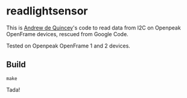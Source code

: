 # readlightsensor
This is [Andrew de Quincey](https://github.com/adq)'s code to read data from I2C on Openpeak OpenFrame devices, rescued from Google Code.

Tested on Openpeak OpenFrame 1 and 2 devices.

Build
------
	make

Tada!